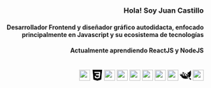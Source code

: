 <div style="text-align: right">
  
  <h3>Hola! Soy Juan Castillo</h3>
  
  <h4>Desarrollador Frontend y diseñador gráfico autodidacta, enfocado principalmente en Javascript y su ecosistema de tecnologías</h4>
  
  <h4>Actualmente aprendiendo ReactJS y NodeJS</h4> 

  <br/>
  
  <img width=25 height=25 src="https://raw.githubusercontent.com/simple-icons/simple-icons/develop/icons/html5.svg" />
  <img width=25 height=25 src="https://raw.githubusercontent.com/simple-icons/simple-icons/develop/icons/css3.svg" />
  <img width=25 height=25 src="https://raw.githubusercontent.com/simple-icons/simple-icons/develop/icons/javascript.svg" />
  <img width=25 height=25 src="https://raw.githubusercontent.com/simple-icons/simple-icons/develop/icons/react.svg" />
  <img width=25 height=25 src="https://raw.githubusercontent.com/simple-icons/simple-icons/develop/icons/python.svg" />
  <img width=25 height=25 src="https://raw.githubusercontent.com/simple-icons/simple-icons/develop/icons/linux.svg" />
  <img width=25 height=25 src="https://raw.githubusercontent.com/simple-icons/simple-icons/develop/icons/npm.svg" />
  <img width=25 height=25 src="https://raw.githubusercontent.com/simple-icons/simple-icons/develop/icons/git.svg" />  
  <img width=25 height=25 src="https://raw.githubusercontent.com/simple-icons/simple-icons/develop/icons/gimp.svg" />
  <img width=25 height=25 src="https://raw.githubusercontent.com/simple-icons/simple-icons/develop/icons/inkscape.svg" />
  
</div>

